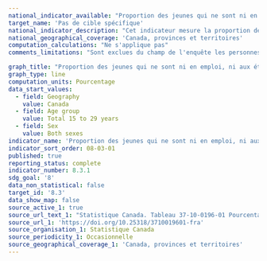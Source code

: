 ```yaml
---
national_indicator_available: "Proportion des jeunes qui ne sont ni en emploi, ni aux études, ni en formation"
target_name: 'Pas de cible spécifique'
national_indicator_description: "Cet indicateur mesure la proportion des jeunes qui ne sont ni en emploi, ni aux études, ni en formation."
national_geographical_coverage: 'Canada, provinces et territoires' 
computation_calculations: "Ne s'applique pas"
comments_limitations: "Sont exclues du champ de l'enquête les personnes qui vivent dans les réserves et dans d'autres peuplements autochtones des provinces, les membres à temps plein des Forces armées canadiennes, les pensionnaires d'établissements institutionnels et les ménages situés dans des régions extrêmement éloignées où la densité de population est très faible."

graph_title: "Proportion des jeunes qui ne sont ni en emploi, ni aux études, ni en formation"
graph_type: line
computation_units: Pourcentage
data_start_values:
  - field: Geography
    value: Canada
  - field: Age group
    value: Total 15 to 29 years
  - field: Sex
    value: Both sexes
indicator_name: 'Proportion des jeunes qui ne sont ni en emploi, ni aux études, ni en formation'
indicator_sort_order: 08-03-01
published: true
reporting_status: complete
indicator_number: 8.3.1
sdg_goal: '8'
data_non_statistical: false
target_id: '8.3'
data_show_map: false
source_active_1: true
source_url_text_1: "Statistique Canada. Tableau 37-10-0196-01 Pourcentage de la population âgée de 15 à 29 ans aux études et pas aux études selon la situation dans la population active, le niveau de formation le plus élevé atteint, le groupe d'âge et le sexe"
source_url_1: 'https://doi.org/10.25318/3710019601-fra'
source_organisation_1: Statistique Canada
source_periodicity_1: Occasionnelle
source_geographical_coverage_1: 'Canada, provinces et territoires'
---
```


